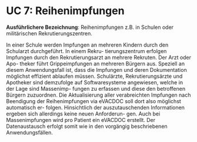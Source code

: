 # UC 7: Reihenimpfungen

**Ausführlichere Bezeichnung**: Reihenimpfungen z.B. in Schulen oder militärischen Rekrutierungszentren.

In einer Schule werden Impfungen an mehreren Kindern durch den Schularzt durchgeführt. In einem Rekru-
tierungszentrum erfolgen Impfungen durch den Rekrutierungsarzt an mehrere Rekruten. Der Arzt oder Apo-
theker führt Grippeimpfungen an mehreren Bürgern aus. Speziell an diesem Anwendungsfall ist, dass die
Impfungen und deren Dokumentation möglichst effizient ablaufen müssen. Schulärzte, Rekrutierungsärzte
und Apotheker sind demzufolge auf Softwaresysteme angewiesen, welche in der Lage sind Massenimp-
fungen zu erfassen und diese den betroffenen Bürgern zuzuordnen. Die Aktualisierung aller verabreichten
Impfungen nach Beendigung der Reihenimpfungen via eVACDOC soll dort also möglichst automatisch er-
folgen. Hinsichtlich der auszutauschenden Informationen ergeben sich allerdings keine neuen Anforderun-
gen. Auch bei Massenimpfungen wird pro Patient ein eVACDOC erstellt. Der Datenaustausch erfolgt somit
wie in den vorgängig beschriebenen Anwendungsfällen.
